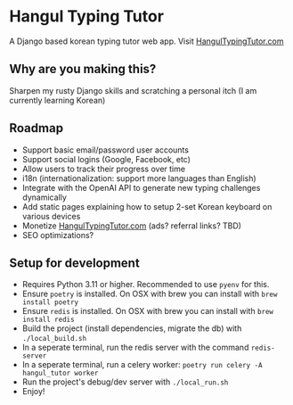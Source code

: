 # Hangul Typing Tutor

A Django based korean typing tutor web app. Visit [HangulTypingTutor.com](https://HangulTypingTutor.com)

## Why are you making this?

Sharpen my rusty Django skills and scratching a personal itch (I am currently learning Korean)

## Roadmap 
- Support basic email/password user accounts
- Support social logins (Google, Facebook, etc)
- Allow users to track their progress over time
- i18n (internationalization: support more languages than English)
- Integrate with the OpenAI API to generate new typing challenges dynamically
- Add static pages explaining how to setup 2-set Korean keyboard on various devices
- Monetize [HangulTypingTutor.com](https://HangulTypingTutor.com) (ads? referral links? TBD)
- SEO optimizations?

## Setup for development
- Requires Python 3.11 or higher. Recommended to use `pyenv` for this.
- Ensure `poetry` is installed. On OSX with brew you can install with `brew install poetry`
- Ensure `redis` is installed. On OSX with brew you can install with `brew install redis`
- Build the project (install dependencies, migrate the db) with `./local_build.sh`
- In a seperate terminal, run the redis server with the command `redis-server`
- In a seperate terminal, run a celery worker: `poetry run celery -A hangul_tutor worker`
- Run the project's debug/dev server with `./local_run.sh`
- Enjoy!
